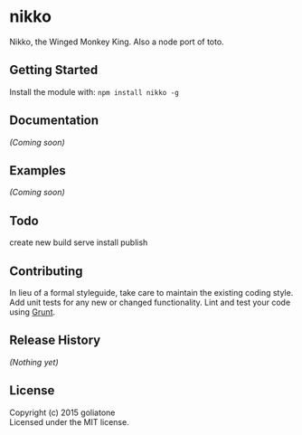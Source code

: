 # nikko

Nikko, the Winged Monkey King. Also a node port of toto.

## Getting Started
Install the module with: `npm install nikko -g`

## Documentation
_(Coming soon)_

## Examples
_(Coming soon)_

## Todo
create
new
build
serve
install
publish



## Contributing
In lieu of a formal styleguide, take care to maintain the existing coding style. Add unit tests for any new or changed functionality. Lint and test your code using [Grunt](http://gruntjs.com/).

## Release History
_(Nothing yet)_

## License
Copyright (c) 2015 goliatone  
Licensed under the MIT license.
